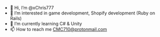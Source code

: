- 👋 Hi, I’m @xChris777
- 👀 I’m interested in game development, Shopify development (Ruby on Rails)
- 🌱 I’m currently learning C# & Unity
- 📫 How to reach me CMC710@protonmail.com

<!---
xChris777/xChris777 is a ✨ special ✨ repository because its `README.md` (this file) appears on your GitHub profile.
You can click the Preview link to take a look at your changes.
--->
